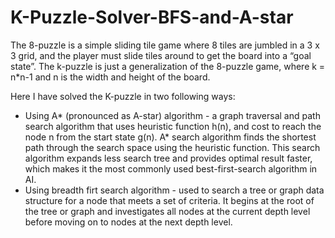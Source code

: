 # K-Puzzle-Solver-BFS-and-A-star

The 8-puzzle is a simple sliding tile game where 8 tiles are jumbled in a 3 x 3 grid, and the player must slide tiles around to get the board into a “goal state”. The k-puzzle is just a generalization of the 8-puzzle game, where k = n*n-1 and n is the width and height of the board.

Here I have solved the K-puzzle in two following ways:

- Using A* (pronounced as A-star) algorithm - a graph traversal and path search algorithm that uses heuristic function h(n), and cost to reach the node n from the start state g(n). A* search algorithm finds the shortest path through the search space using the heuristic function. This search algorithm expands less search tree and provides optimal result faster, which makes it the most commonly used best-first-search algorithm in AI.
- Using breadth firt search algorithm - used to search a tree or graph data structure for a node that meets a set of criteria. It begins at the root of the tree or graph and investigates all nodes at the current depth level before moving on to nodes at the next depth level.
